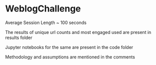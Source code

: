 # WeblogChallenge

Average Session Length ~ 100 seconds

The results of unique url counts and most engaged used are present in results folder 

Jupyter notebooks for the same are present in the code folder 

Methodology and assumptions are mentioned in the comments 
